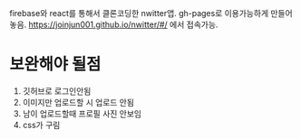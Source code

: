 firebase와 react를 통해서 클론코딩한 nwitter앱.
gh-pages로 이용가능하게 만들어놓음.
https://joinjun001.github.io/nwitter/#/ 에서 접속가능.

# 보완해야 될점

1. 깃허브로 로그인안됨
2. 이미지만 업로드할 시 업로드 안됨
3. 남이 업로드할때 프로필 사진 안보임
4. css가 구림
